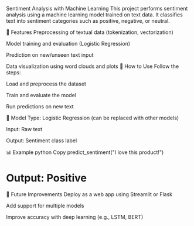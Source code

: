 Sentiment Analysis with Machine Learning
This project performs sentiment analysis using a machine learning model trained on text data. It classifies text into sentiment categories such as positive, negative, or neutral.

📌 Features
Preprocessing of textual data (tokenization, vectorization)

Model training and evaluation (Logistic Regression)

Prediction on new/unseen text input

Data visualization using word clouds and plots
🚀 How to Use
Follow the steps:

Load and preprocess the dataset

Train and evaluate the model

Run predictions on new text

🧠 Model
Type: Logistic Regression (can be replaced with other models)

Input: Raw text

Output: Sentiment class label

📊 Example
python
Copy
predict_sentiment("I love this product!")
# Output: Positive
📌 Future Improvements
Deploy as a web app using Streamlit or Flask

Add support for multiple models

Improve accuracy with deep learning (e.g., LSTM, BERT)
